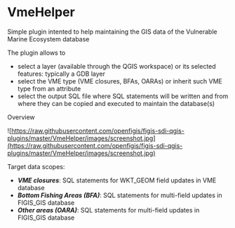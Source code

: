 # VmeHelper
Simple plugin intented to help maintaining the GIS data of the Vulnerable Marine Ecosystem database

The plugin allows to

* select a layer (available through the QGIS workspace) or its selected features: typically a GDB layer
* select the VME type (VME closures, BFAs, OARAs) or inherit such VME type from an attribute
* select the output SQL file where SQL statements will be written and from where they can be copied and executed to maintain the database(s)

Overview

![https://raw.githubusercontent.com/openfigis/figis-sdi-qgis-plugins/master/VmeHelper/images/screenshot.jpg](https://raw.githubusercontent.com/openfigis/figis-sdi-qgis-plugins/master/VmeHelper/images/screenshot.jpg)

Target data scopes:

* _**VME closures**_: SQL statements for WKT_GEOM field updates in VME database
* _**Bottom Fishing Areas (BFA)**_: SQL statements for multi-field updates in FIGIS_GIS database
* _**Other areas (OARA)**_: SQL statements for multi-field updates in FIGIS_GIS database
